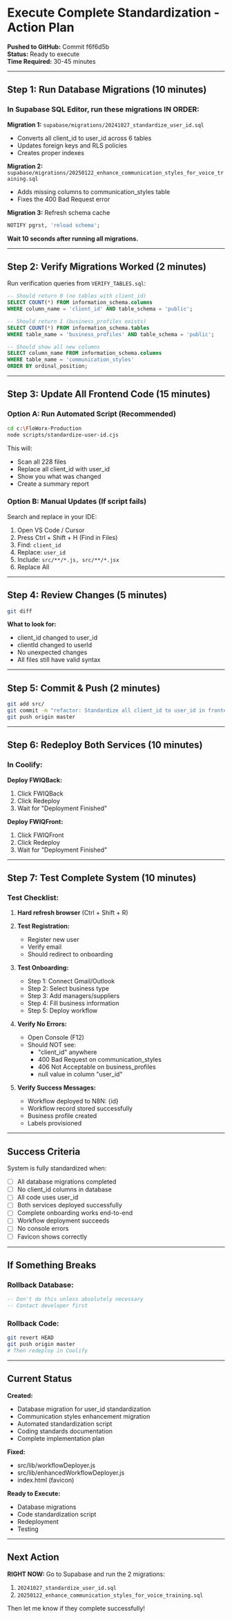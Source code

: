 # Execute Complete Standardization - Action Plan

**Pushed to GitHub:** Commit f6f6d5b  
**Status:** Ready to execute  
**Time Required:** 30-45 minutes  

---

## Step 1: Run Database Migrations (10 minutes)

### In Supabase SQL Editor, run these migrations IN ORDER:

**Migration 1:** `supabase/migrations/20241027_standardize_user_id.sql`
- Converts all client_id to user_id across 6 tables
- Updates foreign keys and RLS policies
- Creates proper indexes

**Migration 2:** `supabase/migrations/20250122_enhance_communication_styles_for_voice_training.sql`
- Adds missing columns to communication_styles table
- Fixes the 400 Bad Request error

**Migration 3:** Refresh schema cache
```sql
NOTIFY pgrst, 'reload schema';
```

**Wait 10 seconds after running all migrations.**

---

## Step 2: Verify Migrations Worked (2 minutes)

Run verification queries from `VERIFY_TABLES.sql`:

```sql
-- Should return 0 (no tables with client_id)
SELECT COUNT(*) FROM information_schema.columns
WHERE column_name = 'client_id' AND table_schema = 'public';

-- Should return 1 (business_profiles exists)
SELECT COUNT(*) FROM information_schema.tables
WHERE table_name = 'business_profiles' AND table_schema = 'public';

-- Should show all new columns
SELECT column_name FROM information_schema.columns
WHERE table_name = 'communication_styles'
ORDER BY ordinal_position;
```

---

## Step 3: Update All Frontend Code (15 minutes)

### Option A: Run Automated Script (Recommended)

```bash
cd c:\FloWorx-Production
node scripts/standardize-user-id.cjs
```

This will:
- Scan all 228 files
- Replace all client_id with user_id
- Show you what was changed
- Create a summary report

### Option B: Manual Updates (If script fails)

Search and replace in your IDE:
1. Open VS Code / Cursor
2. Press Ctrl + Shift + H (Find in Files)
3. Find: `client_id`
4. Replace: `user_id`
5. Include: `src/**/*.js, src/**/*.jsx`
6. Replace All

---

## Step 4: Review Changes (5 minutes)

```bash
git diff
```

**What to look for:**
- client_id changed to user_id
- clientId changed to userId
- No unexpected changes
- All files still have valid syntax

---

## Step 5: Commit & Push (2 minutes)

```bash
git add src/
git commit -m "refactor: Standardize all client_id to user_id in frontend code"
git push origin master
```

---

## Step 6: Redeploy Both Services (10 minutes)

### In Coolify:

**Deploy FWIQBack:**
1. Click FWIQBack
2. Click Redeploy
3. Wait for "Deployment Finished"

**Deploy FWIQFront:**
1. Click FWIQFront
2. Click Redeploy
3. Wait for "Deployment Finished"

---

## Step 7: Test Complete System (10 minutes)

### Test Checklist:

1. **Hard refresh browser** (Ctrl + Shift + R)

2. **Test Registration:**
   - Register new user
   - Verify email
   - Should redirect to onboarding

3. **Test Onboarding:**
   - Step 1: Connect Gmail/Outlook
   - Step 2: Select business type
   - Step 3: Add managers/suppliers
   - Step 4: Fill business information
   - Step 5: Deploy workflow

4. **Verify No Errors:**
   - Open Console (F12)
   - Should NOT see:
     - "client_id" anywhere
     - 400 Bad Request on communication_styles
     - 406 Not Acceptable on business_profiles
     - null value in column "user_id"

5. **Verify Success Messages:**
   - Workflow deployed to N8N: {id}
   - Workflow record stored successfully
   - Business profile created
   - Labels provisioned

---

## Success Criteria

System is fully standardized when:

- [ ] All database migrations completed
- [ ] No client_id columns in database
- [ ] All code uses user_id
- [ ] Both services deployed successfully
- [ ] Complete onboarding works end-to-end
- [ ] Workflow deployment succeeds
- [ ] No console errors
- [ ] Favicon shows correctly

---

## If Something Breaks

### Rollback Database:
```sql
-- Don't do this unless absolutely necessary
-- Contact developer first
```

### Rollback Code:
```bash
git revert HEAD
git push origin master
# Then redeploy in Coolify
```

---

## Current Status

**Created:**
- Database migration for user_id standardization
- Communication styles enhancement migration
- Automated standardization script
- Coding standards documentation
- Complete implementation plan

**Fixed:**
- src/lib/workflowDeployer.js
- src/lib/enhancedWorkflowDeployer.js
- index.html (favicon)

**Ready to Execute:**
- Database migrations
- Code standardization script
- Redeployment
- Testing

---

## Next Action

**RIGHT NOW:** Go to Supabase and run the 2 migrations:
1. `20241027_standardize_user_id.sql`
2. `20250122_enhance_communication_styles_for_voice_training.sql`

Then let me know if they complete successfully!


